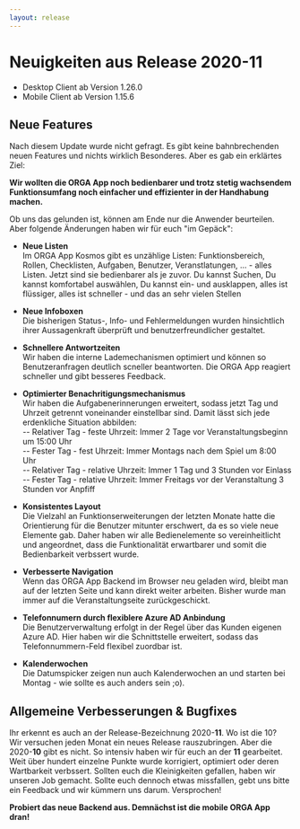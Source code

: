 ```yaml
---
layout: release
---
```


# Neuigkeiten aus Release 2020-11

* Desktop Client ab Version 1.26.0
* Mobile Client ab Version 1.15.6

## Neue Features

Nach diesem Update wurde nicht gefragt. Es gibt keine bahnbrechenden neuen Features und nichts wirklich Besonderes.
Aber es gab ein erklärtes Ziel:

<b>Wir wollten die ORGA App noch bedienbarer und trotz stetig wachsendem Funktionsumfang noch einfacher und effizienter in der Handhabung machen.</b> 

Ob uns das gelunden ist, können am Ende nur die Anwender beurteilen. Aber folgende Änderungen haben wir für euch "im Gepäck":

- **Neue Listen** <br>
Im ORGA App Kosmos gibt es unzählige Listen: Funktionsbereich, Rollen, Checklisten, Aufgaben, Benutzer, Veranstlatungen, ... - alles Listen. Jetzt sind sie bedienbarer als je zuvor. Du kannst Suchen, Du kannst komfortabel auswählen, Du kannst ein- und ausklappen, alles ist flüssiger, alles ist schneller - und das an sehr vielen Stellen

- **Neue Infoboxen** <br>
Die bisherigen Status-, Info- und Fehlermeldungen wurden hinsichtlich ihrer Aussagenkraft überprüft und benutzerfreundlicher gestaltet. 

- **Schnellere Antwortzeiten** <br>
Wir haben die interne Lademechanismen optimiert und können so Benutzeranfragen deutlich scneller beantworten. Die ORGA App reagiert schneller und gibt besseres Feedback.

- **Optimierter Benachritigungsmechanismus** <br>
Wir haben die Aufgabenerinnerungen erweitert, sodass jetzt Tag und Uhrzeit getrennt voneinander einstellbar sind. Damit lässt sich jede erdenkliche Situation abbilden: <br>
-- Relativer Tag - feste Uhrzeit: Immer 2 Tage vor Veranstaltungsbeginn um 15:00 Uhr <br>
-- Fester Tag - fest Uhrzeit: Immer Montags nach dem Spiel um 8:00 Uhr <br>
-- Relativer Tag - relative Uhrzeit: Immer 1 Tag und 3 Stunden vor Einlass <br>
-- Fester Tag - relative Uhrzeit: Immer Freitags vor der Veranstaltung 3 Stunden vor Anpfiff 

- **Konsistentes Layout** <br>
Die Vielzahl an Funktionserweiterungen der letzten Monate hatte die Orientierung für die Benutzer mitunter erschwert, da es so viele neue Elemente gab. Daher haben wir alle Bedienelemente so vereinheitlicht und angeordnet, dass die Funktionalität erwartbarer und somit die Bedienbarkeit verbssert wurde.

- **Verbesserte Navigation** <br>
Wenn das ORGA App Backend im Browser neu geladen wird, bleibt man auf der letzten Seite und kann direkt weiter arbeiten. Bisher wurde man immer auf die Veranstaltungseite zurückgeschickt. 

- **Telefonnumern durch flexiblere Azure AD Anbindung** <br>
Die Benutzerverwaltung erfolgt in der Regel über das Kunden eigenen Azure AD. Hier haben wir die Schnittstelle erweitert, sodass das Telefonnummern-Feld flexibel zuordbar ist.

- **Kalenderwochen** <br>
Die Datumspicker zeigen nun auch Kalenderwochen an und starten bei Montag - wie sollte es auch anders sein ;o). 


## Allgemeine Verbesserungen & Bugfixes

Ihr erkennt es auch an der Release-Bezeichnung 2020-<b>11</b>. Wo ist die 10? <br>
Wir versuchen jeden Monat ein neues Release rauszubringen. Aber die 2020-<b>10</b> gibt es nicht. So intensiv haben wir für euch an der <b>11</b> gearbeitet. Weit über hundert einzelne Punkte wurde korrigiert, optimiert oder deren Wartbarkeit verbssert. 
Sollten euch die Kleinigkeiten gefallen, haben wir unseren Job gemacht. Sollte euch dennoch etwas missfallen, gebt uns bitte ein Feedback und wir kümmern uns darum. Versprochen!

<b>Probiert das neue Backend aus. Demnächst ist die mobile ORGA App dran!</b>